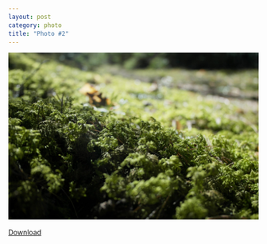 ```yaml
---
layout: post
category: photo
title: "Photo #2"
---
```


![](/public/images/posts/moss.jpg)

[Download](https://dl.dropboxusercontent.com/u/9924988/moss_2560x1440.jpg)
